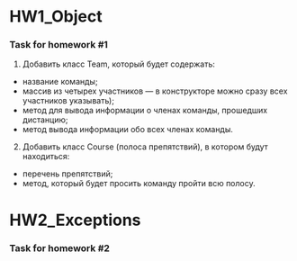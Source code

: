 # HW1_Object
### Task for homework #1
1. Добавить класс Team, который будет содержать:
* название команды;
* массив из четырех участников — в конструкторе можно сразу всех участников указывать);
* метод для вывода информации о членах команды, прошедших дистанцию;
* метод вывода информации обо всех членах команды.
2. Добавить класс Course (полоса препятствий), в котором будут находиться:
* перечень препятствий;
* метод, который будет просить команду пройти всю полосу.
# HW2_Exceptions
### Task for homework #2
